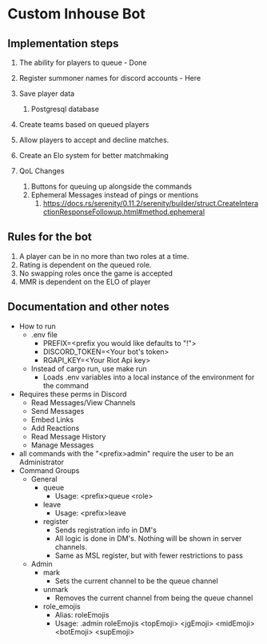 # Custom Inhouse Bot

## Implementation steps

1. The ability for players to queue - Done
2. Register summoner names for discord accounts - Here
3. Save player data
   1. Postgresql database

4. Create teams based on queued players
5. Allow players to accept and decline matches.
6. Create an Elo system for better matchmaking
7. QoL Changes
   1. Buttons for queuing up alongside the commands
   2. Ephemeral Messages instead of pings or mentions
      1. https://docs.rs/serenity/0.11.2/serenity/builder/struct.CreateInteractionResponseFollowup.html#method.ephemeral


## Rules for the bot

1. A player can be in no more than two roles at a time.
2. Rating is dependent on the queued role.
3. No swapping roles once the game is accepted
4. MMR is dependent on the ELO of player

## Documentation and other notes

- How to run
  - .env file
    - PREFIX=<prefix you would like defaults to "!">
    - DISCORD_TOKEN=<Your bot's token>
    - RGAPI_KEY=\<Your Riot Api key>
  - Instead of cargo run, use make run
    - Loads .env variables into a local instance of the environment for the command
- Requires these perms in Discord
  - Read Messages/View Channels
  - Send Messages
  - Embed Links
  - Add Reactions
  - Read Message History
  - Manage Messages
- all commands with the "\<prefix>admin" require the user to be an Administrator
- Command Groups
  - General
    - queue
      - Usage: \<prefix>queue \<role>
    - leave
      - Usage: \<prefix>leave
    - register
      - Sends registration info in DM's
      - All logic is done in DM's. Nothing will be shown in server channels.
      - Same as MSL register, but with fewer restrictions to pass
  - Admin
    - mark
      - Sets the current channel to be the queue channel
    - unmark
      - Removes the current channel from being the queue channel
    - role_emojis
      - Alias: roleEmojis
      - Usage: .admin roleEmojis \<topEmoji> \<jgEmoji> \<midEmoji> \<botEmoji> \<supEmoji>
